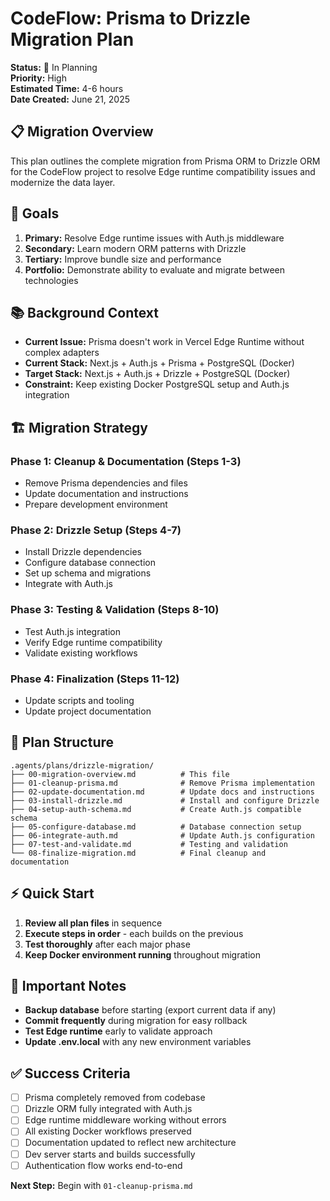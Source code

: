 # CodeFlow: Prisma to Drizzle Migration Plan

**Status:** 🚧 In Planning  
**Priority:** High  
**Estimated Time:** 4-6 hours  
**Date Created:** June 21, 2025

## 📋 Migration Overview

This plan outlines the complete migration from Prisma ORM to Drizzle ORM for the CodeFlow project to resolve Edge runtime compatibility issues and modernize the data layer.

## 🎯 Goals

1. **Primary:** Resolve Edge runtime issues with Auth.js middleware
2. **Secondary:** Learn modern ORM patterns with Drizzle
3. **Tertiary:** Improve bundle size and performance
4. **Portfolio:** Demonstrate ability to evaluate and migrate between technologies

## 📚 Background Context

- **Current Issue:** Prisma doesn't work in Vercel Edge Runtime without complex adapters
- **Current Stack:** Next.js + Auth.js + Prisma + PostgreSQL (Docker)
- **Target Stack:** Next.js + Auth.js + Drizzle + PostgreSQL (Docker)
- **Constraint:** Keep existing Docker PostgreSQL setup and Auth.js integration

## 🏗️ Migration Strategy

### Phase 1: Cleanup & Documentation (Steps 1-3)

- Remove Prisma dependencies and files
- Update documentation and instructions
- Prepare development environment

### Phase 2: Drizzle Setup (Steps 4-7)

- Install Drizzle dependencies
- Configure database connection
- Set up schema and migrations
- Integrate with Auth.js

### Phase 3: Testing & Validation (Steps 8-10)

- Test Auth.js integration
- Verify Edge runtime compatibility
- Validate existing workflows

### Phase 4: Finalization (Steps 11-12)

- Update scripts and tooling
- Update project documentation

## 📁 Plan Structure

```
.agents/plans/drizzle-migration/
├── 00-migration-overview.md          # This file
├── 01-cleanup-prisma.md              # Remove Prisma implementation
├── 02-update-documentation.md        # Update docs and instructions
├── 03-install-drizzle.md             # Install and configure Drizzle
├── 04-setup-auth-schema.md           # Create Auth.js compatible schema
├── 05-configure-database.md          # Database connection setup
├── 06-integrate-auth.md              # Update Auth.js configuration
├── 07-test-and-validate.md           # Testing and validation
└── 08-finalize-migration.md          # Final cleanup and documentation
```

## ⚡ Quick Start

1. **Review all plan files** in sequence
2. **Execute steps in order** - each builds on the previous
3. **Test thoroughly** after each major phase
4. **Keep Docker environment running** throughout migration

## 🚨 Important Notes

- **Backup database** before starting (export current data if any)
- **Commit frequently** during migration for easy rollback
- **Test Edge runtime** early to validate approach
- **Update .env.local** with any new environment variables

## ✅ Success Criteria

- [ ] Prisma completely removed from codebase
- [ ] Drizzle ORM fully integrated with Auth.js
- [ ] Edge runtime middleware working without errors
- [ ] All existing Docker workflows preserved
- [ ] Documentation updated to reflect new architecture
- [ ] Dev server starts and builds successfully
- [ ] Authentication flow works end-to-end

**Next Step:** Begin with `01-cleanup-prisma.md`
